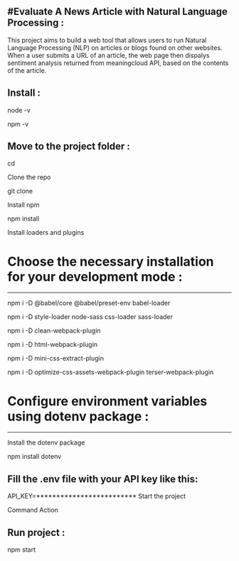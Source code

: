#Evaluate A News Article with Natural Language Processing :
-------------------------------------------------------------

This project aims to build a web tool that allows users to run Natural Language Processing (NLP) on articles or blogs found on other websites. When a user submits a URL of an article, the web page then dispalys sentiment analysis returned from meaningcloud API, based on the contents of the article.

Install :
-----------

node -v

npm -v

Move to the project folder :
------------------------
cd <project directory>
  
Clone the repo
  
git clone <repo>
  
Install npm
  
npm install
  
Install loaders and plugins


# Choose the necessary installation for your development mode :
  -------------------------------------------------------------
npm i -D @babel/core @babel/preset-env babel-loader
  
npm i -D style-loader node-sass css-loader sass-loader
  
npm i -D clean-webpack-plugin
  
npm i -D html-webpack-plugin
  
npm i -D mini-css-extract-plugin
  
npm i -D optimize-css-assets-webpack-plugin terser-webpack-plugin
  

# Configure environment variables using dotenv package :
  --------------------------------------------------

Install the dotenv package
  
npm install dotenv
 
  
Fill the .env file with your API key like this:
  ------------------------------------------------
API_KEY=*************************
Start the project

Command	Action

  Run project :
  --------------
  
  npm start
  


